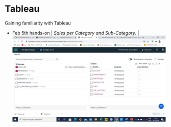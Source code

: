 # Tableau
Gaining familiarity with Tableau

- Feb 5th hands-on | _Sales per Category and Sub-Category._ |
![SQL](https://github.com/RosanaFSS/SQL/blob/main/Module%201%20%2C%20hands-on%20lab%20-%20provision%20a%20cloud%20hosted%20database%20instance.jpg)
